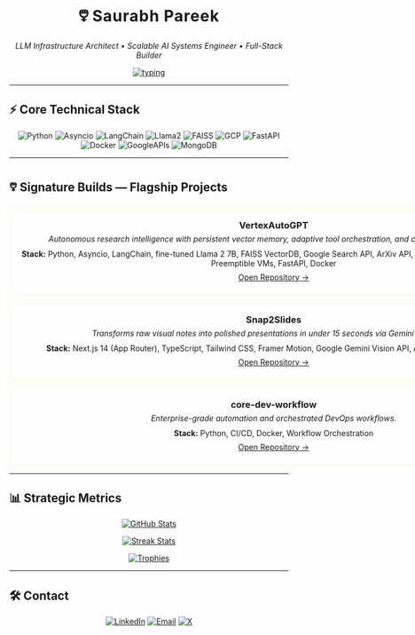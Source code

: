 <!-- ======= 🜵 Profile Overview ======= -->

<p align="center">
  <h1 align="center">🜵 <strong style="letter-spacing:1px">Saurabh Pareek</strong></h1>
  <p align="center"><em>LLM Infrastructure Architect • Scalable AI Systems Engineer • Full-Stack Builder</em></p>

  <!-- animated typing -->
  <div align="center">
    <a href="https://git.io/typing-svg">
      <img src="https://readme-typing-svg.herokuapp.com?font=JetBrains+Mono&size=24&pause=1000&color=F8F8F2&center=true&vCenter=true&width=700&lines=Architecting+AI+That+Prints+Money;Precision+MLOps+%26+Vector+Search+Specialist;High-Efficiency+LLM+Infrastructure;Zero-Friction+Product+Execution" alt="typing">
    </a>
  </div>
</p>

---

## ⚡ Core Technical Stack
<div align="center">
<p>
<img alt="Python" src="https://img.shields.io/badge/Python-000000?style=for-the-badge&logo=python&logoColor=gold"> 
<img alt="Asyncio" src="https://img.shields.io/badge/Asyncio-000000?style=for-the-badge&logoColor=white"> 
<img alt="LangChain" src="https://img.shields.io/badge/LangChain-000000?style=for-the-badge&logoColor=white"> 
<img alt="Llama2" src="https://img.shields.io/badge/Llama2-000000?style=for-the-badge"> 
<img alt="FAISS" src="https://img.shields.io/badge/FAISS-000000?style=for-the-badge"> 
<img alt="GCP" src="https://img.shields.io/badge/GCP-000000?style=for-the-badge&logo=googlecloud&logoColor=white"> 
<img alt="FastAPI" src="https://img.shields.io/badge/FastAPI-000000?style=for-the-badge&logo=fastapi&logoColor=gold"> 
<img alt="Docker" src="https://img.shields.io/badge/Docker-000000?style=for-the-badge&logo=docker&logoColor=white"> 
<img alt="GoogleAPIs" src="https://img.shields.io/badge/Google%20APIs-000000?style=for-the-badge"> 
<img alt="MongoDB" src="https://img.shields.io/badge/MongoDB-000000?style=for-the-badge&logo=mongodb&logoColor=gold">
</p>
</div>

---

## 🜵 Signature Builds — Flagship Projects
<div align="center">

<!-- Card 1 -->
<div style="background: rgba(255,255,255,0.03); border: 1px solid rgba(255,215,0,0.15); border-radius:14px; padding:16px; width:920px; margin:12px auto;">
  <h3 style="margin:4px 0;"> <strong>VertexAutoGPT</strong></h3>
  <p style="margin:6px 0 10px 0;"><em>Autonomous research intelligence with persistent vector memory, adaptive tool orchestration, and cloud cost optimization.</em></p>
  <p style="margin:6px 0;"><strong>Stack:</strong> Python, Asyncio, LangChain, fine-tuned Llama 2 7B, FAISS VectorDB, Google Search API, ArXiv API, Browse, Code Execution, GCP Preemptible VMs, FastAPI, Docker</p>
  <p style="margin:8px 0;">
    <a href="https://github.com/SaurabhCodesAI/VertexAutoGPT" target="_blank">Open Repository →</a>
  </p>
</div>

<!-- Card 2 -->
<div style="background: rgba(255,255,255,0.03); border: 1px solid rgba(255,215,0,0.15); border-radius:14px; padding:16px; width:920px; margin:12px auto;">
  <h3 style="margin:4px 0;"> <strong>Snap2Slides</strong></h3>
  <p style="margin:6px 0 10px 0;"><em>Transforms raw visual notes into polished presentations in under 15 seconds via Gemini Vision Pro.</em></p>
  <p style="margin:6px 0;"><strong>Stack:</strong> Next.js 14 (App Router), TypeScript, Tailwind CSS, Framer Motion, Google Gemini Vision API, Auth0 (JWT), MongoDB</p>
  <p style="margin:8px 0;">
    <a href="https://github.com/SaurabhCodesAI/Snap2Slides" target="_blank">Open Repository →</a>
  </p>
</div>

<!-- Card 3 -->
<div style="background: rgba(255,255,255,0.03); border: 1px solid rgba(255,215,0,0.15); border-radius:14px; padding:16px; width:920px; margin:12px auto;">
  <h3 style="margin:4px 0;"> <strong>core-dev-workflow</strong></h3>
  <p style="margin:6px 0 10px 0;"><em>Enterprise-grade automation and orchestrated DevOps workflows.</em></p>
  <p style="margin:6px 0;"><strong>Stack:</strong> Python, CI/CD, Docker, Workflow Orchestration</p>
  <p style="margin:8px 0;">
    <a href="https://github.com/SaurabhCodesAI/core-dev-workflow" target="_blank">Open Repository →</a>
  </p>
</div>

</div>

---

## 📊 Strategic Metrics
<div align="center">

[![GitHub Stats](https://github-readme-stats.vercel.app/api?username=SaurabhCodesAI&show_icons=true&theme=highcontrast&count_private=true&hide_border=true&title_color=FFD700&icon_color=FFD700&text_color=ffffff&bg_color=000000)](https://github.com/SaurabhCodesAI)

[![Streak Stats](https://github-readme-streak-stats.herokuapp.com/?user=SaurabhCodesAI&theme=highcontrast&hide_border=true&ring=FFD700&fire=FFD700&currStreakLabel=FFD700)](https://github.com/SaurabhCodesAI)

[![Trophies](https://github-profile-trophy.vercel.app/?username=SaurabhCodesAI&theme=algolia&margin-w=5&margin-h=5&column=4&no-bg=true&no-frame=true)](https://github.com/SaurabhCodesAI)

</div>

---

## 🛠️ Contact 
<div align="center">
  <a href="https://www.linkedin.com/in/saurabh-pareek-5b1702331" target="_blank"><img alt="LinkedIn" src="https://img.shields.io/badge/LinkedIn-000000?style=for-the-badge&logo=linkedin&logoColor=gold"/></a>
  <a href="mailto:saurabhpareek228@gmail.com"><img alt="Email" src="https://img.shields.io/badge/Email-000000?style=for-the-badge&logo=gmail&logoColor=gold"/></a>
  <a href="https://x.com/Saurabh784088" target="_blank"><img alt="X" src="https://img.shields.io/badge/X-000000?style=for-the-badge&logo=twitter&logoColor=gold"/></a>
</div>
